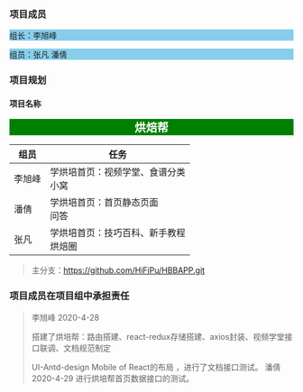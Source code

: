 ### 项目成员

<p style='background-color:skyblue'>组长：李旭峰</p>

<p style='background-color:skyblue'>组员：张凡     潘倩</p>

### 项目规划

#### 项目名称

<center style='background-color:green;font-size:20px;font-weight:600;color:white;width:100%;'>烘焙帮</center>

| 组员   | 任务                                       |
| ------ | ------------------------------------------ |
| 李旭峰 | 学烘培首页：视频学堂、食谱分类<br />小窝   |
| 潘倩   | 学烘培首页：首页静态页面<br />问答         |
| 张凡   | 学烘培首页：技巧百科、新手教程<br />烘焙圈 |

>主分支：https://github.com/HiFiPu/HBBAPP.git

### 项目成员在项目组中承担责任

> 李旭峰 2020-4-28
>
> 搭建了烘培帮：路由搭建、react-redux存储搭建、axios封装、视频学堂接口联调、文档规范制定
>
> UI-Antd-design Mobile of React的布局 ，进行了文档接口测试。
> 潘倩 2020-4-29
>进行烘培帮首页数据接口的测试。